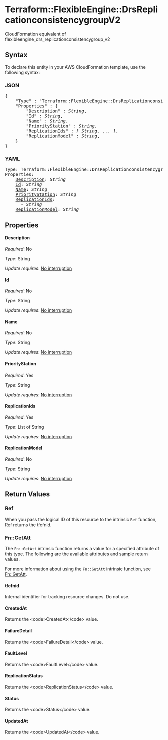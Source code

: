# Terraform::FlexibleEngine::DrsReplicationconsistencygroupV2

CloudFormation equivalent of flexibleengine_drs_replicationconsistencygroup_v2

## Syntax

To declare this entity in your AWS CloudFormation template, use the following syntax:

### JSON

<pre>
{
    "Type" : "Terraform::FlexibleEngine::DrsReplicationconsistencygroupV2",
    "Properties" : {
        "<a href="#description" title="Description">Description</a>" : <i>String</i>,
        "<a href="#id" title="Id">Id</a>" : <i>String</i>,
        "<a href="#name" title="Name">Name</a>" : <i>String</i>,
        "<a href="#prioritystation" title="PriorityStation">PriorityStation</a>" : <i>String</i>,
        "<a href="#replicationids" title="ReplicationIds">ReplicationIds</a>" : <i>[ String, ... ]</i>,
        "<a href="#replicationmodel" title="ReplicationModel">ReplicationModel</a>" : <i>String</i>,
    }
}
</pre>

### YAML

<pre>
Type: Terraform::FlexibleEngine::DrsReplicationconsistencygroupV2
Properties:
    <a href="#description" title="Description">Description</a>: <i>String</i>
    <a href="#id" title="Id">Id</a>: <i>String</i>
    <a href="#name" title="Name">Name</a>: <i>String</i>
    <a href="#prioritystation" title="PriorityStation">PriorityStation</a>: <i>String</i>
    <a href="#replicationids" title="ReplicationIds">ReplicationIds</a>: <i>
      - String</i>
    <a href="#replicationmodel" title="ReplicationModel">ReplicationModel</a>: <i>String</i>
</pre>

## Properties

#### Description

_Required_: No

_Type_: String

_Update requires_: [No interruption](https://docs.aws.amazon.com/AWSCloudFormation/latest/UserGuide/using-cfn-updating-stacks-update-behaviors.html#update-no-interrupt)

#### Id

_Required_: No

_Type_: String

_Update requires_: [No interruption](https://docs.aws.amazon.com/AWSCloudFormation/latest/UserGuide/using-cfn-updating-stacks-update-behaviors.html#update-no-interrupt)

#### Name

_Required_: No

_Type_: String

_Update requires_: [No interruption](https://docs.aws.amazon.com/AWSCloudFormation/latest/UserGuide/using-cfn-updating-stacks-update-behaviors.html#update-no-interrupt)

#### PriorityStation

_Required_: Yes

_Type_: String

_Update requires_: [No interruption](https://docs.aws.amazon.com/AWSCloudFormation/latest/UserGuide/using-cfn-updating-stacks-update-behaviors.html#update-no-interrupt)

#### ReplicationIds

_Required_: Yes

_Type_: List of String

_Update requires_: [No interruption](https://docs.aws.amazon.com/AWSCloudFormation/latest/UserGuide/using-cfn-updating-stacks-update-behaviors.html#update-no-interrupt)

#### ReplicationModel

_Required_: No

_Type_: String

_Update requires_: [No interruption](https://docs.aws.amazon.com/AWSCloudFormation/latest/UserGuide/using-cfn-updating-stacks-update-behaviors.html#update-no-interrupt)

## Return Values

### Ref

When you pass the logical ID of this resource to the intrinsic `Ref` function, Ref returns the tfcfnid.

### Fn::GetAtt

The `Fn::GetAtt` intrinsic function returns a value for a specified attribute of this type. The following are the available attributes and sample return values.

For more information about using the `Fn::GetAtt` intrinsic function, see [Fn::GetAtt](https://docs.aws.amazon.com/AWSCloudFormation/latest/UserGuide/intrinsic-function-reference-getatt.html).

#### tfcfnid

Internal identifier for tracking resource changes. Do not use.

#### CreatedAt

Returns the &lt;code&gt;CreatedAt&lt;/code&gt; value.

#### FailureDetail

Returns the &lt;code&gt;FailureDetail&lt;/code&gt; value.

#### FaultLevel

Returns the &lt;code&gt;FaultLevel&lt;/code&gt; value.

#### ReplicationStatus

Returns the &lt;code&gt;ReplicationStatus&lt;/code&gt; value.

#### Status

Returns the &lt;code&gt;Status&lt;/code&gt; value.

#### UpdatedAt

Returns the &lt;code&gt;UpdatedAt&lt;/code&gt; value.

